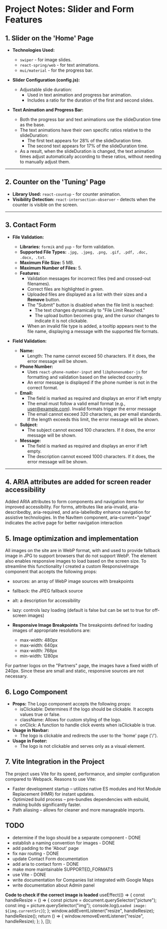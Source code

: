 # Project Notes: Slider and Form Features

## 1. Slider on the 'Home' Page

- **Technologies Used:**

  - `swiper` - for image slides.
  - `react-spring/web` - for text animations.
  - `mui/material` - for the progress bar.

- **Slider Configuration (config.js):**

  - Adjustable slide duration:
    - Used in text animation and progress bar animation.
    - Includes a ratio for the duration of the first and second slides.

- **Text Animation and Progress Bar:**
  - Both the progress bar and text animations use the slideDuration time as the base.
  - The text animations have their own specific ratios relative to the slideDuration:
    - The first text appears for 28% of the slideDuration time.
    - The second text appears for 17% of the slideDuration time.
  - As a result, when the slideDuration is changed, the text animation times adjust automatically according to these ratios, without needing to manually adjust them.

---

## 2. Counter on the 'Tuning' Page

- **Library Used:** `react-countup` - for counter animation.
- **Visibility Detection:** `react-intersection-observer` - detects when the counter is visible on the screen.

---

## 3. Contact Form

- **File Validation:**

  - **Libraries:** `formik` and `yup` - for form validation.
  - **Supported File Types:** `.jpg, .jpeg, .png, .gif, .pdf, .doc, .docx, .txt`.
  - **Maximum File Size:** 5 MB.
  - **Maximum Number of Files:** 5.
  - **Features:**
    - Validation messages for incorrect files (red and crossed-out filenames).
    - Correct files are highlighted in green.
    - Uploaded files are displayed as a list with their sizes and a **Remove** button.
    - The "Submit" button is disabled when the file limit is reached:
      - The text changes dynamically to "File Limit Reached."
      - The upload button becomes gray, and the cursor changes to indicate it is not clickable.
    - When an invalid file type is added, a tooltip appears next to the file name, displaying a message with the supported file formats.

- **Field Validation:**

  - **Name:**
    - Length: The name cannot exceed 50 characters. If it does, the error message will be shown.
  - **Phone Number:**
    - Uses `react-phone-number-input` and `libphonenumber-js` for formatting and validation based on the selected country.
    - An error message is displayed if the phone number is not in the correct format.
  - **Email:**
    - The field is marked as required and displays an error if left empty
    - The email must follow a valid email format (e.g., user@example.com). Invalid formats trigger the error message
    - The email cannot exceed 320 characters, as per email standards. If the length exceeds this limit, the error message will be shown.
  - **Subject:**
    - The subject cannot exceed 100 characters. If it does, the error message will be shown.
  - **Message:**
    - The field is marked as required and displays an error if left empty.
    - The description cannot exceed 1000 characters. If it does, the error message will be shown.

---

## 4. ARIA attributes are added for screen reader accessibility

Added ARIA attributes to form components and navigation items for improved accessibility. For forms, attributes like aria-invalid, aria-describedby, aria-required, and aria-labelledby enhance navigation for assistive technologies. In the NavItem component, aria-current="page" indicates the active page for better navigation interaction

## 5. Image optimization and implementation

All images on the site are in WebP format, with <picture> and <source> used to provide fallback image in JPG to support browsers that do not support WebP. The <picture> element also enables responsive images to load based on the screen size. To streamline this functionality I created a custom ResponsiveImage component that accepts the following props:

- sources: an array of WebP image sources with breakpoints
- fallback: the JPEG fallback source
- alt: a description for accessibility
- lazy: controls lazy loading (default is false but can be set to true for off-screen images)

- **Responsive Image Breakpoints**
  The breakpoints defined for loading images of appropriate resolutions are:
  - max-width: 480px
  - max-width: 640px
  - max-width: 768px
  - min-width: 1280px

For partner logos on the "Partners" page, the images have a fixed width of 240px. Since these are small and static, responsive sources are not necessary.

## 6. Logo Component

- **Props:** The Logo component accepts the following props:
  - isClickable: Determines if the logo should be clickable. It accepts values true or false.
  - className: Allows for custom styling of the logo.
  - onClick: A function to handle click events when isClickable is true.
- **Usage in Navbar:**
  - The logo is clickable and redirects the user to the 'home' page ('/').
- **Usage in Footer:**
  - The logo is not clickable and serves only as a visual element.

## 7. Vite Integration in the Project

The project uses Vite for its speed, performance, and simpler configuration compared to Webpack.
Reasons to use Vite:

- Faster development startup – utilizes native ES modules and Hot Module Replacement (HMR) for instant updates.
- Optimized build process – pre-bundles dependencies with esbuild, making builds significantly faster.
- Path aliasing – allows for cleaner and more manageable imports.

## TODO

- determine if the logo should be a separate component - DONE
- establish a naming convention for images - DONE
- add padding to the 'About' page
- fix nav routing - DONE
- update Contact Form documentation
- add aria to contact form - DONE
- make more maintainable SUPPORTED_FORMATS
- use Vite - DONE
- write documentation for Companies list integrated with Google Maps
- write documentation about Admin panel

**Code to check if the correct image is loaded**
useEffect(() => {
const handleResize = () => {
const picture = document.querySelector("picture");
const img = picture.querySelector("img");
console.log(`Loaded image: ${img.currentSrc}`);
};
window.addEventListener("resize", handleResize);
handleResize();
return () => {
window.removeEventListener("resize", handleResize);
};
}, []);
